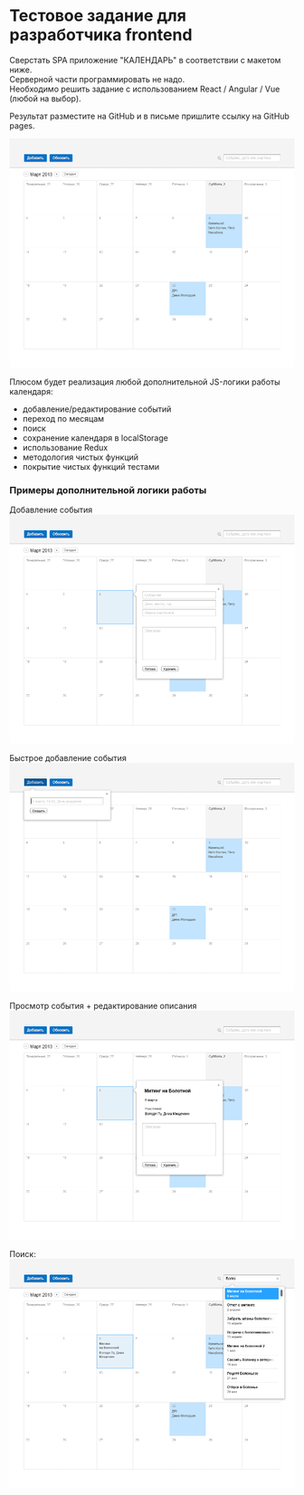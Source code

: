 Тестовое задание для разработчика frontend
==========================================

Сверстать SPA приложение "КАЛЕНДАРЬ" в соответствии с макетом ниже.  
Серверной части программировать не надо.  
Необходимо решить задание с использованием React / Angular / Vue (любой на выбор).

Результат разместите на GitHub и в письме пришлите ссылку на GitHub pages.

![](mockups/Calendar-HW-01.png)

Плюсом будет реализация любой дополнительной JS-логики работы календаря:
 * добавление/редактирование событий
 * переход по месяцам
 * поиск
 * сохранение календаря в localStorage
 * использование Redux
 * методология чистых функций
 * покрытие чистых функций тестами

### Примеры дополнительной логики работы

Добавление события
![](mockups/Calendar-HW-05.png)

Быстрое добавление события
![](mockups/Calendar-HW-02.png)

Просмотр события + редактирование описания
![](mockups/Calendar-HW-04.png)

Поиск:
![](mockups/Calendar-HW-07.png)
